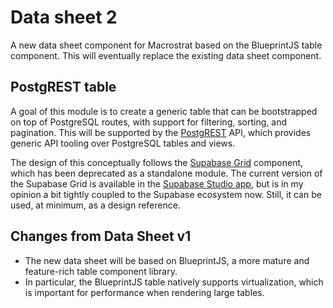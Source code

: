 # Data sheet 2

A new data sheet component for Macrostrat based on the BlueprintJS table component.
This will eventually replace the existing data sheet component.

## PostgREST table

A goal of this module is to create a generic table that can be bootstrapped on top of PostgreSQL routes, with support for filtering, sorting, and pagination.
This will be supported by the [PostgREST](https://postgrest.org/) API, which provides generic API tooling over PostgreSQL tables and views.

The design of this conceptually follows the [Supabase Grid](https://github.com/supabase/grid) component, which has been deprecated as a standalone module.
The current version of the Supabase Grid is available in the [Supabase Studio app](https://github.com/supabase/supabase/tree/master/apps/studio/components/grid),
but is in my opinion a bit tightly coupled to the Supabase ecosystem now. Still, it can be used, at minimum, as a design reference.

## Changes from Data Sheet v1

- The new data sheet will be based on BlueprintJS, a more mature and feature-rich table component library.
- In particular, the BlueprintJS table natively supports virtualization, which is
  important for performance when rendering large tables.
